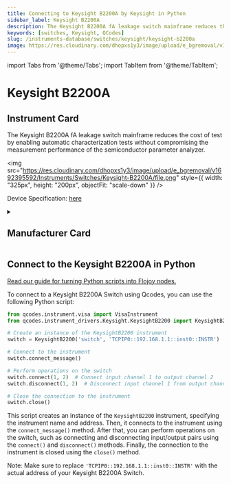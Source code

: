 ```yaml
---
title: Connecting to Keysight B2200A by Keysight in Python
sidebar_label: Keysight B2200A
description: The Keysight B2200A fA leakage switch mainframe reduces the cost of test by enabling automatic characterization tests without compromising the measurement performance of the semiconductor parameter analyzer.
keywords: [switches, Keysight, QCodes]
slug: /instruments-database/switches/keysight/keysight-b2200a
image: https://res.cloudinary.com/dhopxs1y3/image/upload/e_bgremoval/v1692395592/Instruments/Switches/Keysight-B2200A/file.png
---
```


import Tabs from '@theme/Tabs';
import TabItem from '@theme/TabItem';

# Keysight B2200A

## Instrument Card

<div className="flex">

<div>

The Keysight B2200A fA leakage switch mainframe reduces the cost of test by enabling automatic characterization tests without compromising the measurement performance of the semiconductor parameter analyzer.

</div>

<img src="https://res.cloudinary.com/dhopxs1y3/image/upload/e_bgremoval/v1692395592/Instruments/Switches/Keysight-B2200A/file.png" style={{ width: "325px", height: "200px", objectFit: "scale-down" }} />

</div>

<div className="flex text-center">

<p>Device Specification: <a target="\_blank" href="/instruments-database/all-instruments/">here</a></p>

</div>

<details style={{ marginTop: "15px"}}>
<summary><h2>Manufacturer Card</h2></summary>

<img src="https://res.cloudinary.com/dhopxs1y3/image/upload/v1692125973/Instruments/Vendor%20Logos/Keysight.png" style={{ width: "100%", height: "170px",objectFit: "scale-down" }} />

Keysight Technologies, or Keysight, is an American company that manufactures electronics test and measurement equipment and software.

<ul>
  <li>Headquarters: USA</li>
  <li>Yearly Revenue (millions, USD): 5420.0</li>
  <li>Vendor Website: <a href="https://www.keysight.com/us/en/home.html">here</a></li>
</ul>
</details>

## Connect to the Keysight B2200A in Python

[Read our guide for turning Python scripts into Flojoy nodes.](https://docs.flojoy.ai/custom-nodes/creating-custom-node/)
<Tabs>
<TabItem value="QCodes" label="QCodes">

To connect to a Keysight B2200A Switch using Qcodes, you can use the following Python script:

```python
from qcodes.instrument.visa import VisaInstrument
from qcodes.instrument_drivers.Keysight.KeysightB2200 import KeysightB2200

# Create an instance of the KeysightB2200 instrument
switch = KeysightB2200('switch', 'TCPIP0::192.168.1.1::inst0::INSTR')

# Connect to the instrument
switch.connect_message()

# Perform operations on the switch
switch.connect(1, 2)  # Connect input channel 1 to output channel 2
switch.disconnect(1, 2)  # Disconnect input channel 1 from output channel 2

# Close the connection to the instrument
switch.close()
```

This script creates an instance of the `KeysightB2200` instrument, specifying the instrument name and address. Then, it connects to the instrument using the `connect_message()` method. After that, you can perform operations on the switch, such as connecting and disconnecting input/output pairs using the `connect()` and `disconnect()` methods. Finally, the connection to the instrument is closed using the `close()` method.

Note: Make sure to replace `'TCPIP0::192.168.1.1::inst0::INSTR'` with the actual address of your Keysight B2200A Switch.

</TabItem>
</Tabs>